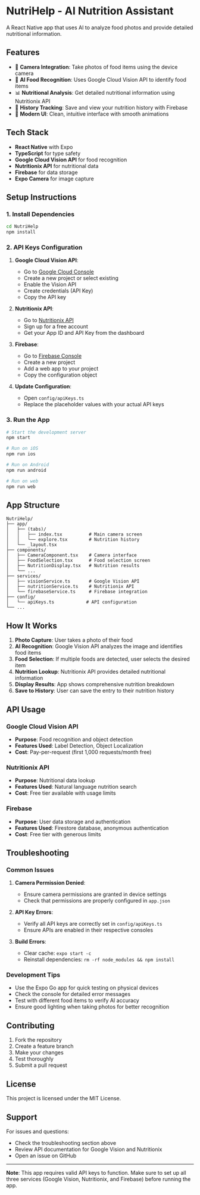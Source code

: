 # NutriHelp - AI Nutrition Assistant

A React Native app that uses AI to analyze food photos and provide detailed nutritional information.

## Features

- 📸 **Camera Integration**: Take photos of food items using the device camera
- 🤖 **AI Food Recognition**: Uses Google Cloud Vision API to identify food items
- 📊 **Nutritional Analysis**: Get detailed nutritional information using Nutritionix API
- 💾 **History Tracking**: Save and view your nutrition history with Firebase
- 🎨 **Modern UI**: Clean, intuitive interface with smooth animations

## Tech Stack

- **React Native** with Expo
- **TypeScript** for type safety
- **Google Cloud Vision API** for food recognition
- **Nutritionix API** for nutritional data
- **Firebase** for data storage
- **Expo Camera** for image capture

## Setup Instructions

### 1. Install Dependencies

```bash
cd NutriHelp
npm install
```

### 2. API Keys Configuration

1. **Google Cloud Vision API**:
   - Go to [Google Cloud Console](https://console.cloud.google.com/)
   - Create a new project or select existing
   - Enable the Vision API
   - Create credentials (API Key)
   - Copy the API key

2. **Nutritionix API**:
   - Go to [Nutritionix API](https://www.nutritionix.com/business/api)
   - Sign up for a free account
   - Get your App ID and API Key from the dashboard

3. **Firebase**:
   - Go to [Firebase Console](https://console.firebase.google.com/)
   - Create a new project
   - Add a web app to your project
   - Copy the configuration object

4. **Update Configuration**:
   - Open `config/apiKeys.ts`
   - Replace the placeholder values with your actual API keys

### 3. Run the App

```bash
# Start the development server
npm start

# Run on iOS
npm run ios

# Run on Android
npm run android

# Run on web
npm run web
```

## App Structure

```
NutriHelp/
├── app/
│   ├── (tabs)/
│   │   ├── index.tsx          # Main camera screen
│   │   └── explore.tsx        # Nutrition history
│   └── _layout.tsx
├── components/
│   ├── CameraComponent.tsx    # Camera interface
│   ├── FoodSelection.tsx      # Food selection screen
│   ├── NutritionDisplay.tsx   # Nutrition results
│   └── ...
├── services/
│   ├── visionService.ts       # Google Vision API
│   ├── nutritionService.ts    # Nutritionix API
│   └── firebaseService.ts     # Firebase integration
├── config/
│   └── apiKeys.ts            # API configuration
└── ...
```

## How It Works

1. **Photo Capture**: User takes a photo of their food
2. **AI Recognition**: Google Vision API analyzes the image and identifies food items
3. **Food Selection**: If multiple foods are detected, user selects the desired item
4. **Nutrition Lookup**: Nutritionix API provides detailed nutritional information
5. **Display Results**: App shows comprehensive nutrition breakdown
6. **Save to History**: User can save the entry to their nutrition history

## API Usage

### Google Cloud Vision API
- **Purpose**: Food recognition and object detection
- **Features Used**: Label Detection, Object Localization
- **Cost**: Pay-per-request (first 1,000 requests/month free)

### Nutritionix API
- **Purpose**: Nutritional data lookup
- **Features Used**: Natural language nutrition search
- **Cost**: Free tier available with usage limits

### Firebase
- **Purpose**: User data storage and authentication
- **Features Used**: Firestore database, anonymous authentication
- **Cost**: Free tier with generous limits

## Troubleshooting

### Common Issues

1. **Camera Permission Denied**:
   - Ensure camera permissions are granted in device settings
   - Check that permissions are properly configured in `app.json`

2. **API Key Errors**:
   - Verify all API keys are correctly set in `config/apiKeys.ts`
   - Ensure APIs are enabled in their respective consoles

3. **Build Errors**:
   - Clear cache: `expo start -c`
   - Reinstall dependencies: `rm -rf node_modules && npm install`

### Development Tips

- Use the Expo Go app for quick testing on physical devices
- Check the console for detailed error messages
- Test with different food items to verify AI accuracy
- Ensure good lighting when taking photos for better recognition

## Contributing

1. Fork the repository
2. Create a feature branch
3. Make your changes
4. Test thoroughly
5. Submit a pull request

## License

This project is licensed under the MIT License.

## Support

For issues and questions:
- Check the troubleshooting section above
- Review API documentation for Google Vision and Nutritionix
- Open an issue on GitHub

---

**Note**: This app requires valid API keys to function. Make sure to set up all three services (Google Vision, Nutritionix, and Firebase) before running the app.